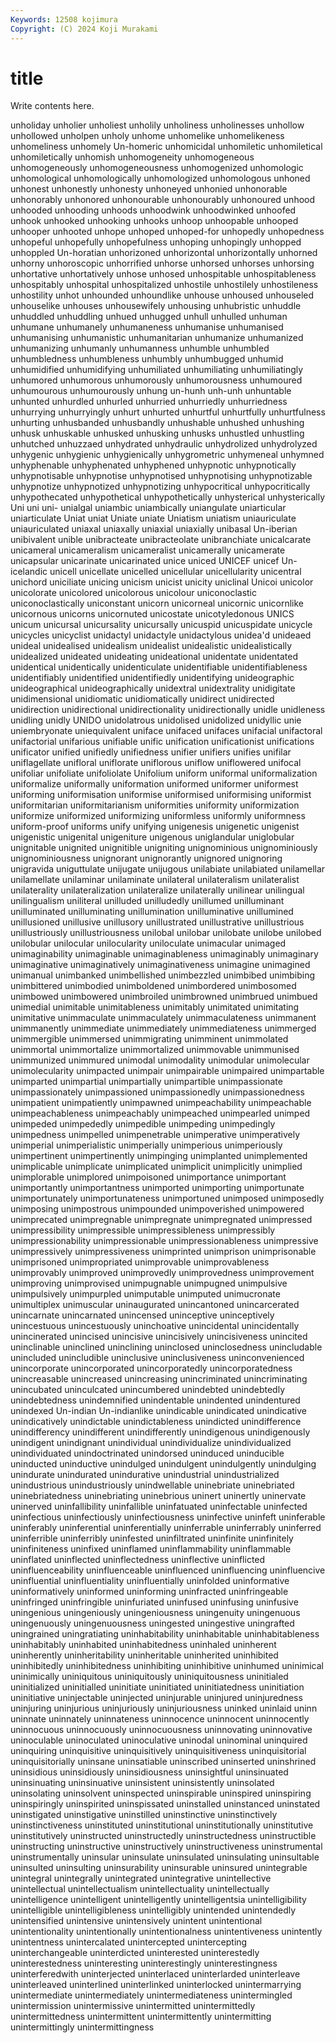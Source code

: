 ```yaml
---
Keywords: 12508 kojimura
Copyright: (C) 2024 Koji Murakami
---
```


# title

Write contents here.



 unholiday unholier unholiest unholily unholiness unholinesses unhollow unhollowed
unholpen unholy unhome unhomelike unhomelikeness unhomeliness unhomely Un-homeric unhomicidal unhomiletic
unhomiletical unhomiletically unhomish unhomogeneity unhomogeneous unhomogeneously unhomogeneousness unhomogenized unhomologic unhomological
unhomologically unhomologized unhomologous unhoned unhonest unhonestly unhonesty unhoneyed unhonied unhonorable
unhonorably unhonored unhonourable unhonourably unhonoured unhood unhooded unhooding unhoods unhoodwink
unhoodwinked unhoofed unhook unhooked unhooking unhooks unhoop unhoopable unhooped unhooper
unhooted unhope unhoped unhoped-for unhopedly unhopedness unhopeful unhopefully unhopefulness unhoping
unhopingly unhopped unhoppled Un-horatian unhorizoned unhorizontal unhorizontally unhorned unhorny unhoroscopic
unhorrified unhorse unhorsed unhorses unhorsing unhortative unhortatively unhose unhosed unhospitable
unhospitableness unhospitably unhospital unhospitalized unhostile unhostilely unhostileness unhostility unhot unhounded
unhoundlike unhouse unhoused unhouseled unhouselike unhouses unhousewifely unhousing unhubristic unhuddle
unhuddled unhuddling unhued unhugged unhull unhulled unhuman unhumane unhumanely unhumaneness
unhumanise unhumanised unhumanising unhumanistic unhumanitarian unhumanize unhumanized unhumanizing unhumanly unhumanness
unhumble unhumbled unhumbledness unhumbleness unhumbly unhumbugged unhumid unhumidified unhumidifying unhumiliated
unhumiliating unhumiliatingly unhumored unhumorous unhumorously unhumorousness unhumoured unhumourous unhumourously unhung
un-hunh unh-unh unhuntable unhunted unhurdled unhurled unhurried unhurriedly unhurriedness unhurrying
unhurryingly unhurt unhurted unhurtful unhurtfully unhurtfulness unhurting unhusbanded unhusbandly unhushable
unhushed unhushing unhusk unhuskable unhusked unhusking unhusks unhustled unhustling unhutched
unhuzzaed unhydrated unhydraulic unhydrolized unhydrolyzed unhygenic unhygienic unhygienically unhygrometric unhymeneal
unhymned unhyphenable unhyphenated unhyphened unhypnotic unhypnotically unhypnotisable unhypnotise unhypnotised unhypnotising
unhypnotizable unhypnotize unhypnotized unhypnotizing unhypocritical unhypocritically unhypothecated unhypothetical unhypothetically unhysterical
unhysterically Uni uni uni- unialgal uniambic uniambically uniangulate uniarticular uniarticulate
Uniat uniat Uniate uniate Uniatism uniatism uniauriculate uniauriculated uniaxal uniaxally
uniaxial uniaxially unibasal Un-iberian unibivalent unible unibracteate unibracteolate unibranchiate unicalcarate
unicameral unicameralism unicameralist unicamerally unicamerate unicapsular unicarinate unicarinated unice uniced
UNICEF unicef Un-icelandic unicell unicellate unicelled unicellular unicellularity unicentral unichord
uniciliate unicing unicism unicist unicity uniclinal Unicoi unicolor unicolorate unicolored
unicolorous unicolour uniconoclastic uniconoclastically uniconstant unicorn unicorneal unicornic unicornlike unicornous
unicorns unicornuted unicostate unicotyledonous UNICS unicum unicursal unicursality unicursally unicuspid
unicuspidate unicycle unicycles unicyclist unidactyl unidactyle unidactylous unidea'd unideaed unideal
unidealised unidealism unidealist unidealistic unidealistically unidealized unideated unideating unideational unidentate
unidentated unidentical unidentically unidenticulate unidentifiable unidentifiableness unidentifiably unidentified unidentifiedly unidentifying
unideographic unideographical unideographically unidextral unidextrality unidigitate unidimensional unidiomatic unidiomatically unidirect
unidirected unidirection unidirectional unidirectionality unidirectionally unidle unidleness unidling unidly UNIDO
unidolatrous unidolised unidolized unidyllic unie uniembryonate uniequivalent uniface unifaced unifaces
unifacial unifactoral unifactorial unifarious unifiable unific unification unificationist unifications unificator
unified unifiedly unifiedness unifier unifiers unifies unifilar uniflagellate unifloral uniflorate
uniflorous uniflow uniflowered unifocal unifoliar unifoliate unifoliolate Unifolium uniform uniformal
uniformalization uniformalize uniformally uniformation uniformed uniformer uniformest uniforming uniformisation uniformise
uniformised uniformising uniformist uniformitarian uniformitarianism uniformities uniformity uniformization uniformize uniformized
uniformizing uniformless uniformly uniformness uniform-proof uniforms unify unifying unigenesis unigenetic
unigenist unigenistic unigenital unigeniture unigenous uniglandular uniglobular unignitable unignited unignitible
unigniting unignominious unignominiously unignominiousness unignorant unignorantly unignored unignoring unigravida uniguttulate
unijugate unijugous unilabiate unilabiated unilamellar unilamellate unilaminar unilaminate unilateral unilateralism
unilateralist unilaterality unilateralization unilateralize unilaterally unilinear unilingual unilingualism uniliteral unilluded
unilludedly unillumed unilluminant unilluminated unilluminating unillumination unilluminative unillumined unillusioned unillusive
unillusory unillustrated unillustrative unillustrious unillustriously unillustriousness unilobal unilobar unilobate unilobe
unilobed unilobular unilocular unilocularity uniloculate unimacular unimaged unimaginability unimaginable unimaginableness
unimaginably unimaginary unimaginative unimaginatively unimaginativeness unimagine unimagined unimanual unimbanked unimbellished
unimbezzled unimbibed unimbibing unimbittered unimbodied unimboldened unimbordered unimbosomed unimbowed unimbowered
unimbroiled unimbrowned unimbrued unimbued unimedial unimitable unimitableness unimitably unimitated unimitating
unimitative unimmaculate unimmaculately unimmaculateness unimmanent unimmanently unimmediate unimmediately unimmediateness unimmerged
unimmergible unimmersed unimmigrating unimminent unimmolated unimmortal unimmortalize unimmortalized unimmovable unimmunised
unimmunized unimmured unimodal unimodality unimodular unimolecular unimolecularity unimpacted unimpair unimpairable
unimpaired unimpartable unimparted unimpartial unimpartially unimpartible unimpassionate unimpassionately unimpassioned unimpassionedly
unimpassionedness unimpatient unimpatiently unimpawned unimpeachability unimpeachable unimpeachableness unimpeachably unimpeached unimpearled
unimped unimpeded unimpededly unimpedible unimpeding unimpedingly unimpedness unimpelled unimpenetrable unimperative
unimperatively unimperial unimperialistic unimperially unimperious unimperiously unimpertinent unimpertinently unimpinging unimplanted
unimplemented unimplicable unimplicate unimplicated unimplicit unimplicitly unimplied unimplorable unimplored unimpoisoned
unimportance unimportant unimportantly unimportantness unimported unimporting unimportunate unimportunately unimportunateness unimportuned
unimposed unimposedly unimposing unimpostrous unimpounded unimpoverished unimpowered unimprecated unimpregnable unimpregnate
unimpregnated unimpressed unimpressibility unimpressible unimpressibleness unimpressibly unimpressionability unimpressionable unimpressionableness unimpressive
unimpressively unimpressiveness unimprinted unimprison unimprisonable unimprisoned unimpropriated unimprovable unimprovableness unimprovably
unimproved unimprovedly unimprovedness unimprovement unimproving unimprovised unimpugnable unimpugned unimpulsive unimpulsively
unimpurpled unimputable unimputed unimucronate unimultiplex unimuscular uninaugurated unincantoned unincarcerated unincarnate
unincarnated unincensed uninceptive uninceptively unincestuous unincestuously uninchoative unincidental unincidentally unincinerated
unincised unincisive unincisively unincisiveness unincited uninclinable uninclined uninclining uninclosed uninclosedness
unincludable unincluded unincludible uninclusive uninclusiveness uninconvenienced unincorporate unincorporated unincorporatedly unincorporatedness
unincreasable unincreased unincreasing unincriminated unincriminating unincubated uninculcated unincumbered unindebted unindebtedly
unindebtedness unindemnified unindentable unindented unindentured unindexed Un-indian Un-indianlike unindicable unindicated
unindicative unindicatively unindictable unindictableness unindicted unindifference unindifferency unindifferent unindifferently unindigenous
unindigenously unindigent unindignant unindividual unindividualize unindividualized unindividuated unindoctrinated unindorsed uninduced
uninducible uninducted uninductive unindulged unindulgent unindulgently unindulging unindurate unindurated unindurative
unindustrial unindustrialized unindustrious unindustriously unindwellable uninebriate uninebriated uninebriatedness uninebriating uninebrious
uninert uninertly uninervate uninerved uninfallibility uninfallible uninfatuated uninfectable uninfected uninfectious
uninfectiously uninfectiousness uninfective uninfeft uninferable uninferably uninferential uninferentially uninferrable uninferrably
uninferred uninferrible uninferribly uninfested uninfiltrated uninfinite uninfinitely uninfiniteness uninfixed uninflamed
uninflammability uninflammable uninflated uninflected uninflectedness uninflective uninflicted uninfluenceability uninfluenceable uninfluenced
uninfluencing uninfluencive uninfluential uninfluentiality uninfluentially uninfolded uninformative uninformatively uninformed uninforming
uninfracted uninfringeable uninfringed uninfringible uninfuriated uninfused uninfusing uninfusive uningenious uningeniously
uningeniousness uningenuity uningenuous uningenuously uningenuousness uningested uningestive uningrafted uningrained uningratiating
uninhabitability uninhabitable uninhabitableness uninhabitably uninhabited uninhabitedness uninhaled uninherent uninherently uninheritability
uninheritable uninherited uninhibited uninhibitedly uninhibitedness uninhibiting uninhibitive uninhumed uninimical uninimically
uniniquitous uniniquitously uniniquitousness uninitialed uninitialized uninitialled uninitiate uninitiated uninitiatedness uninitiation
uninitiative uninjectable uninjected uninjurable uninjured uninjuredness uninjuring uninjurious uninjuriously uninjuriousness
uninked uninlaid uninn uninnate uninnately uninnateness uninnocence uninnocent uninnocently uninnocuous
uninnocuously uninnocuousness uninnovating uninnovative uninoculable uninoculated uninoculative uninodal uninominal uninquired
uninquiring uninquisitive uninquisitively uninquisitiveness uninquisitorial uninquisitorially uninsane uninsatiable uninscribed uninserted
uninshrined uninsidious uninsidiously uninsidiousness uninsightful uninsinuated uninsinuating uninsinuative uninsistent uninsistently
uninsolated uninsolating uninsolvent uninspected uninspirable uninspired uninspiring uninspiringly uninspirited uninspissated
uninstalled uninstanced uninstated uninstigated uninstigative uninstilled uninstinctive uninstinctively uninstinctiveness uninstituted
uninstitutional uninstitutionally uninstitutive uninstitutively uninstructed uninstructedly uninstructedness uninstructible uninstructing uninstructive
uninstructively uninstructiveness uninstrumental uninstrumentally uninsular uninsulate uninsulated uninsulating uninsultable uninsulted
uninsulting uninsurability uninsurable uninsured unintegrable unintegral unintegrally unintegrated unintegrative unintellective
unintellectual unintellectualism unintellectuality unintellectually unintelligence unintelligent unintelligently unintelligentsia unintelligibility unintelligible
unintelligibleness unintelligibly unintended unintendedly unintensified unintensive unintensively unintent unintentional unintentionality
unintentionally unintentionalness unintentiveness unintently unintentness unintercalated unintercepted unintercepting uninterchangeable uninterdicted
uninterested uninterestedly uninterestedness uninteresting uninterestingly uninterestingness uninterferedwith uninterjected uninterlaced uninterlarded
uninterleave uninterleaved uninterlined uninterlinked uninterlocked unintermarrying unintermediate unintermediately unintermediateness unintermingled
unintermission unintermissive unintermitted unintermittedly unintermittedness unintermittent unintermittently unintermitting unintermittingly unintermittingness
